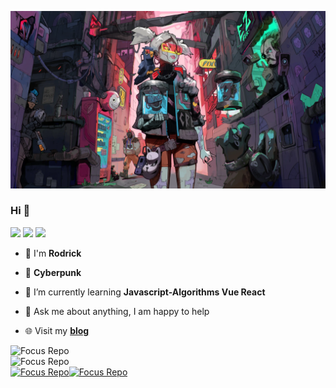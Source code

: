 ![image-20201123182817456](public/16618-wallhaven-rd3wrq.webp)

### Hi  👋

[![](https://badgen.net/badge/blog/檐上有月☽/?icon=sourcegraph&color=FFC83D)](https://rodrick.cn) [![](https://badgen.net/badge/github/Rodrick278/?icon=github&color=blue&label)](https://github.com/rodrick278/) [![](https://badgen.net/badge/yuque/yuque/?icon=telegram&color=34CE7B&label)](https://www.yuque.com/rodrick-miz0p)

- 🔭 I'm **Rodrick**

- 🦾 **Cyberpunk**

- 🌱 I’m currently learning  **Javascript-Algorithms Vue React**

- 💬 Ask me about anything, I am happy to help

- 🌐 Visit my **[blog](https://rodrick.cn/)**

  

![Focus Repo](https://github-readme-stats.anuraghazra1.vercel.app/api/top-langs/?username=rodrick278&layout=compact&theme=material-palenight)<br/>
![Focus Repo](https://github-readme-stats.vercel.app/api?username=rodrick278&theme=material-palenight)<br/>
[![Focus Repo](https://github-readme-stats.vercel.app/api/pin/?username=rodrick278&repo=rodrick278.github.io&show_owner=true&theme=material-palenight)](https://github.com/rodrick278/rodrick278.github.io)[![Focus Repo](https://github-readme-stats.vercel.app/api/pin/?username=rodrick278&repo=Mall&show_owner=true&theme=material-palenight)](https://github.com/rodrick278/Mall)
